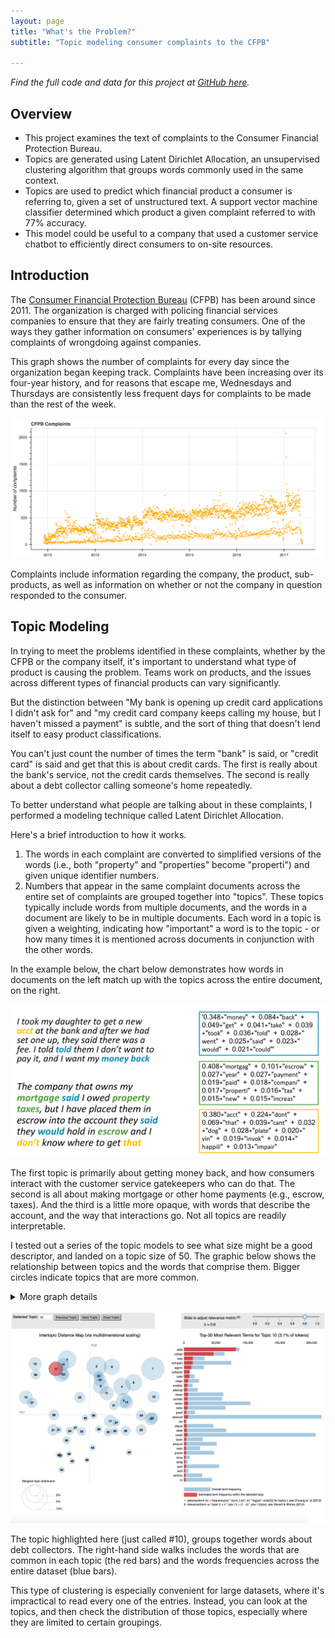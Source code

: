 ```yaml
---
layout: page
title: "What's the Problem?"
subtitle: "Topic modeling consumer complaints to the CFPB"

---
```

*Find the full code and data for this project at [GitHub here](https://github.com/austinbrian/portfolio/).*

## Overview
- This project examines the text of complaints to the Consumer Financial Protection Bureau.
- Topics are generated using Latent Dirichlet Allocation, an unsupervised clustering algorithm that groups words commonly used in the same context.
- Topics are used to predict which financial product a consumer is referring to, given a set of unstructured text. A support vector machine classifier determined which product a given complaint referred to with 77% accuracy.
- This model could be useful to a company that used a customer service chatbot to efficiently direct consumers to on-site resources.


## Introduction   
The [Consumer Financial Protection Bureau](https://www.consumerfinance.gov/) (CFPB) has been around since 2011. The organization is charged with policing financial services companies to ensure that they are fairly treating consumers. One of the ways they gather information on consumers' experiences is by tallying complaints of wrongdoing against companies.

This graph shows the number of complaints for every day since the organization began keeping track. Complaints have been increasing over its four-year history, and for reasons that escape me, Wednesdays and Thursdays are consistently less frequent days for complaints to be made than the rest of the week.

![](/images/cfpb/all_complaints_scatter.png "That highest orange point is Donald Trump's Inauguration")

Complaints include information regarding the company, the product, sub-products, as well as information on whether or not the company in question responded to the consumer.

## Topic Modeling

In trying to meet the problems identified in these complaints, whether by the CFPB or the company itself, it's important to understand what type of product is causing the problem. Teams work on products, and the issues across different types of financial products can vary significantly.

But the distinction between "My bank is opening up credit card applications I didn't ask for" and "my credit card company keeps calling my house, but I haven't missed a payment" is subtle, and the sort of thing that doesn't lend itself to easy product classifications.    

You can't just count the number of times the term "bank" is said, or "credit card" is said and get that this is about credit cards. The first is really about the bank's service, not the credit cards themselves. The second is really about a debt collector calling someone's home repeatedly.

To better understand what people are talking about in these complaints, I performed a modeling technique called Latent Dirichlet Allocation.

Here's a brief introduction to how it works.
1. The words in each complaint are converted to simplified versions of the words (i.e., both "property" and "properties" become "properti") and given unique identifier numbers.
2. Numbers that appear in the same complaint documents across the entire set of complaints are grouped together into "topics". These topics typically include words from multiple documents, and the words in a document are likely to be in multiple documents. Each word in a topic is given a weighting, indicating how "important" a word is to the topic - or how many times it is mentioned across documents in conjunction with the other words.   

In the example below, the chart below demonstrates how words in documents on the left match up with the topics across the entire document, on the right.   

![](/images/conceptual_topic_modeling.png)   

The first topic is primarily about getting money back, and how consumers interact with the customer service gatekeepers who can do that. The second is all about making mortgage or other home payments (e.g., escrow, taxes). And the third is a little more opaque, with words that describe the account, and the way that interactions go. Not all topics are readily interpretable.

I tested out a series of the topic models to see what size might be a good descriptor, and landed on a topic size of 50. The graphic below shows the relationship between topics and the words that comprise them. Bigger circles indicate topics that are more common.

<details><summary>More graph details</summary> The topics are organized by plotting them on the axes of the two linear combinations that best describe their features - a method known as <a href="https://medium.com/towards-data-science/a-one-stop-shop-for-principal-component-analysis-5582fb7e0a9c" title="Really excellent overview of the technicals behind PCA">Principal Component Analysis</a>. The blue bars on the right-hand side indicate the frequency of a word across all the documents in the entire dataset. The red bar indicates how frequent the terms are within a topic. The relevance metric &lambda; is a representation of the relative exclusivity of a term - higher values are more frequent, less exclusive, and lower values are more exclusive, but may be more idiosyncratic.<br>       
<em>The LDA visualization tool used for this project was developed by <a href="http://www.kennyshirley.com/LDAvis/">Carson Sievert and Kenny Shirley</a></em>.
</details> <br>   
<span align="center">
<a href="/images/cfpb/model_50_topics_graphic.html">
  <img src="/images/cfpb/lda_50_topic_static_topic10.png"></a>
</span>   

The topic highlighted here (just called \#10), groups together words about debt collectors. The right-hand side walks includes the words that are common in each topic (the red bars) and the words frequencies across the entire dataset (blue bars).   

This type of clustering is especially convenient for large datasets, where it's impractical to read every one of the entries. Instead, you can look at the topics, and then check the distribution of those topics, especially where they are limited to certain groupings.  

